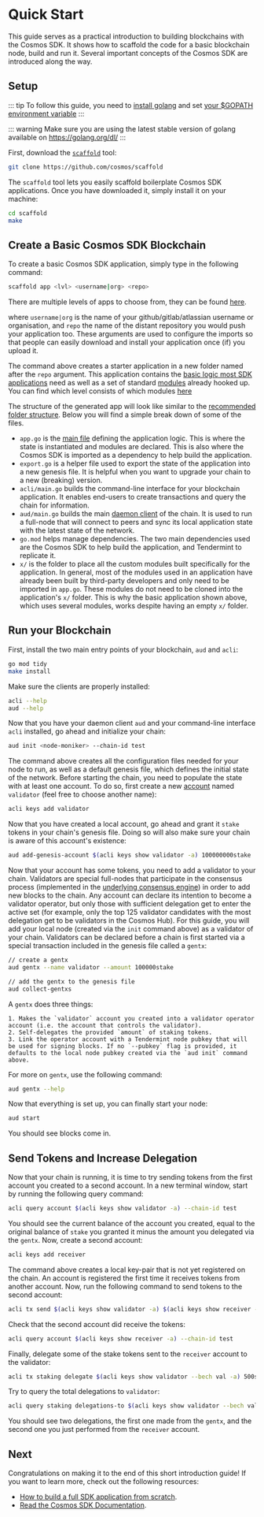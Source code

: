 # Quick Start

This guide serves as a practical introduction to building blockchains with the Cosmos SDK. It shows how to scaffold the code for a basic blockchain node, build and run it. Several important concepts of the Cosmos SDK are introduced along the way.

## Setup

::: tip To follow this guide, you need to [install golang](https://golang.org/doc/install) and set [your \$GOPATH environment variable](https://golang.org/doc/code.html#GOPATH) :::

::: warning Make sure you are using the latest stable version of golang available on https://golang.org/dl/ :::

First, download the [`scaffold`](https://github.com/cosmos/scaffold) tool:

```bash
git clone https://github.com/cosmos/scaffold
```

The `scaffold` tool lets you easily scaffold boilerplate Cosmos SDK applications. Once you have downloaded it, simply install it on your machine:

```bash
cd scaffold
make
```

## Create a Basic Cosmos SDK Blockchain

To create a basic Cosmos SDK application, simply type in the following command:

```bash
scaffold app <lvl> <username|org> <repo>
```

There are multiple levels of apps to choose from, they can be found [here](https://github.com/cosmos/scaffold/blob/master/docs/app.md).

where `username|org` is the name of your github/gitlab/atlassian username or organisation, and `repo` the name of the distant repository you would push your application too. These arguments are used to configure the imports so that people can easily download and install your application once (if) you upload it.

The command above creates a starter application in a new folder named after the `repo` argument. This application contains the [basic logic most SDK applications](../intro/sdk-app-architecture.md) need as well as a set of standard [modules](../building-modules/intro.md) already hooked up. You can find which level consists of which modules [here](https://github.com/cosmos/scaffold/blob/master/docs/app.md)

The structure of the generated app will look like similar to the [recommended folder structure](../building-modules/structure.md). Below you will find a simple break down of some of the files.

- `app.go` is the [main file](../basics/app-anatomy.md#core-application-file) defining the application logic. This is where the state is instantiated and modules are declared. This is also where the Cosmos SDK is imported as a dependency to help build the application.
- `export.go` is a helper file used to export the state of the application into a new genesis file. It is helpful when you want to upgrade your chain to a new (breaking) version.
- `acli/main.go` builds the command-line interface for your blockchain application. It enables end-users to create transactions and query the chain for information.
- `aud/main.go` builds the main [daemon client](../basics/app-anatomy.md#node-client) of the chain. It is used to run a full-node that will connect to peers and sync its local application state with the latest state of the network.
- `go.mod` helps manage dependencies. The two main dependencies used are the Cosmos SDK to help build the application, and Tendermint to replicate it.
- `x/` is the folder to place all the custom modules built specifically for the application. In general, most of the modules used in an application have already been built by third-party developers and only need to be imported in `app.go`. These modules do not need to be cloned into the application's `x/` folder. This is why the basic application shown above, which uses several modules, works despite having an empty `x/` folder.

## Run your Blockchain

First, install the two main entry points of your blockchain, `aud` and `acli`:

```bash
go mod tidy
make install
```

Make sure the clients are properly installed:

```bash
acli --help
aud --help
```

Now that you have your daemon client `aud` and your command-line interface `acli` installed, go ahead and initialize your chain:

```bash
aud init <node-moniker> --chain-id test
```

The command above creates all the configuration files needed for your node to run, as well as a default genesis file, which defines the initial state of the network. Before starting the chain, you need to populate the state with at least one account. To do so, first create a new [account](../basics/accounts.md) named `validator` (feel free to choose another name):

```bash
acli keys add validator
```

Now that you have created a local account, go ahead and grant it `stake` tokens in your chain's genesis file. Doing so will also make sure your chain is aware of this account's existence:

```bash
aud add-genesis-account $(acli keys show validator -a) 100000000stake
```

Now that your account has some tokens, you need to add a validator to your chain. Validators are special full-nodes that participate in the consensus process (implemented in the [underlying consensus engine](../intro/sdk-app-architecture.md#tendermint)) in order to add new blocks to the chain. Any account can declare its intention to become a validator operator, but only those with sufficient delegation get to enter the active set (for example, only the top 125 validator candidates with the most delegation get to be validators in the Cosmos Hub). For this guide, you will add your local node (created via the `init` command above) as a validator of your chain. Validators can be declared before a chain is first started via a special transaction included in the genesis file called a `gentx`:

```bash
// create a gentx
aud gentx --name validator --amount 100000stake

// add the gentx to the genesis file
aud collect-gentxs
```

A `gentx` does three things:

    1. Makes the `validator` account you created into a validator operator account (i.e. the account that controls the validator).
    2. Self-delegates the provided `amount` of staking tokens.
    3. Link the operator account with a Tendermint node pubkey that will be used for signing blocks. If no `--pubkey` flag is provided, it defaults to the local node pubkey created via the `aud init` command above.

For more on `gentx`, use the following command:

```bash
aud gentx --help
```

Now that everything is set up, you can finally start your node:

```bash
aud start
```

You should see blocks come in.

## Send Tokens and Increase Delegation

Now that your chain is running, it is time to try sending tokens from the first account you created to a second account. In a new terminal window, start by running the following query command:

```bash
acli query account $(acli keys show validator -a) --chain-id test
```

You should see the current balance of the account you created, equal to the original balance of `stake` you granted it minus the amount you delegated via the `gentx`. Now, create a second account:

```bash
acli keys add receiver
```

The command above creates a local key-pair that is not yet registered on the chain. An account is registered the first time it receives tokens from another account. Now, run the following command to send tokens to the second account:

```bash
acli tx send $(acli keys show validator -a) $(acli keys show receiver -a) 1000stake --chain-id test
```

Check that the second account did receive the tokens:

```bash
acli query account $(acli keys show receiver -a) --chain-id test
```

Finally, delegate some of the stake tokens sent to the `receiver` account to the validator:

```bash
acli tx staking delegate $(acli keys show validator --bech val -a) 500stake --from receiver --chain-id test
```

Try to query the total delegations to `validator`:

```bash
acli query staking delegations-to $(acli keys show validator --bech val -a) --chain-id test
```

You should see two delegations, the first one made from the `gentx`, and the second one you just performed from the `receiver` account.

## Next

Congratulations on making it to the end of this short introduction guide! If you want to learn more, check out the following resources:

- [How to build a full SDK application from scratch](https://tutorials.cosmos.network/nameservice/tutorial/00-intro.html).
- [Read the Cosmos SDK Documentation](../intro/overview.md).
